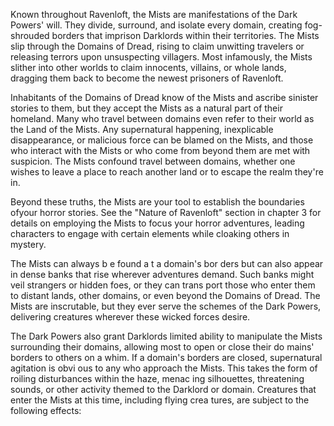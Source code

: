 Known throughout Ravenloft, the Mists are manifestations of the Dark Powers' will. They divide, surround, and isolate every domain, creating fog-shrouded borders that imprison Darklords within their territories. The Mists slip through the Domains of Dread, rising to claim unwitting travelers or releasing terrors upon unsuspecting villagers. Most infamously, the Mists slither into other worlds to claim innocents, villains, or whole lands, dragging them back to become the newest prisoners of Ravenloft.

Inhabitants of the Domains of Dread know of the Mists and ascribe sinister stories to them, but they accept the Mists as a natural part of their homeland. Many who travel between domains even refer to their world as the Land of the Mists. Any supernatural happening, inexplicable disappearance, or malicious force can be blamed on the Mists, and those who interact with the Mists or who come from beyond them are met with suspicion. The Mists confound travel between domains, whether one wishes to leave a place to reach another land or to escape the realm they're in.

Beyond these truths, the Mists are your tool to establish the boundaries ofyour horror stories. See the "Nature of Ravenloft" section in chapter 3 for details on employing the Mists to focus your horror adventures, leading characters to engage with certain elements while cloaking others in mystery.

The Mists can always b e found a t a domain's bor­ ders but can also appear in dense banks that rise wherever adventures demand. Such banks might veil strangers or hidden foes, or they can trans­ port those who enter them to distant lands, other domains, or even beyond the Domains of Dread. The Mists are inscrutable, but they ever serve the schemes of the Dark Powers, delivering creatures wherever these wicked forces desire.

The Dark Powers also grant Darklords limited ability to manipulate the Mists surrounding their domains, allowing most to open or close their do­ mains' borders to others on a whim. If a domain's borders are closed, supernatural agitation is obvi­ ous to any who approach the Mists. This takes the form of roiling disturbances within the haze, menac­ ing silhouettes, threatening sounds, or other activity themed to the Darklord or domain. Creatures that enter the Mists at this time, including flying crea­ tures, are subject to the following effects: